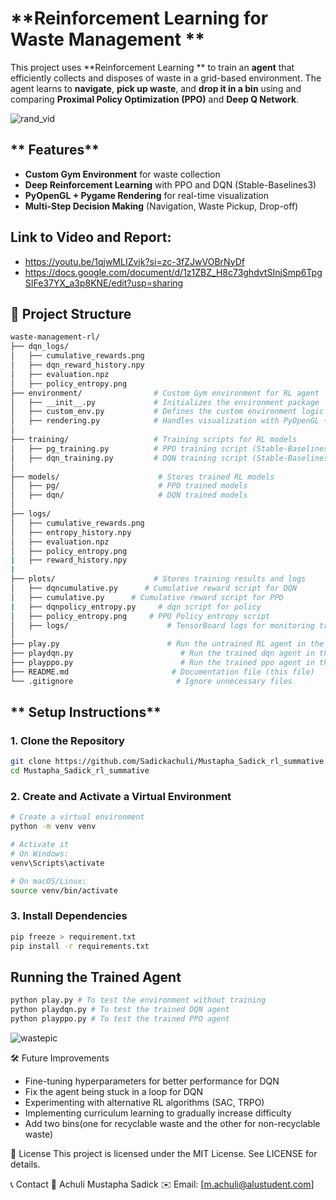 # **Reinforcement Learning for Waste Management **  

This project uses **Reinforcement Learning ** to train an **agent** that efficiently collects and disposes of waste in a grid-based environment. The agent learns to **navigate**, **pick up waste**, and **drop it in a bin** using and comparing **Proximal Policy Optimization (PPO)** and **Deep Q Network**.

![rand_vid](https://github.com/user-attachments/assets/03f8c42e-ca71-45e9-b95c-b5c94ff8a843)

## ** Features**
-  **Custom Gym Environment** for waste collection  
-  **Deep Reinforcement Learning** with PPO and DQN (Stable-Baselines3)  
-  **PyOpenGL + Pygame Rendering** for real-time visualization  
-  **Multi-Step Decision Making** (Navigation, Waste Pickup, Drop-off)  

## **Link to Video and Report:**

- https://youtu.be/1qjwMLIZvjk?si=zc-3fZJwVOBrNyDf
- https://docs.google.com/document/d/1z1ZBZ_H8c73ghdvtSInjSmp6TpgSIFe37YX_a3p8KNE/edit?usp=sharing

## **📂 Project Structure**
```bash
waste-management-rl/
├── dqn_logs/                
│   ├── cumulative_rewards.png          
│   ├── dqn_reward_history.npy         
│   ├── evaluation.npz          
│   ├── policy_entropy.png              
├── environment/                # Custom Gym environment for RL agent
│   ├── __init__.py             # Initializes the environment package
│   ├── custom_env.py           # Defines the custom environment logic
│   ├── rendering.py            # Handles visualization with PyOpenGL + Pygame
│
├── training/                   # Training scripts for RL models
│   ├── pg_training.py          # PPO training script (Stable-Baselines3)
│   ├── dqn_training.py         # DQN training script (Stable-Baselines3)
│
├── models/                      # Stores trained RL models
│   ├── pg/                      # PPO trained models
│   ├── dqn/                     # DQN trained models
│
├── logs/                
│   ├── cumulative_rewards.png          
│   ├── entropy_history.npy         
│   ├── evaluation.npz          
│   ├── policy_entropy.png 
|   ├── reward_history.npy 
|
├── plots/                      # Stores training results and logs
│   ├── dqncumulative.py      # Cumulative reward script for DQN
│   ├── cumulative.py      # Cumulative reward script for PPO
|   ├── dqnpolicy_entropy.py     # dqn script for policy
│   ├── policy_entropy.png     # PPO Policy entropy script
│   ├── logs/                      # TensorBoard logs for monitoring training
│
├── play.py                        # Run the untrained RL agent in the environment
├── playdqn.py                        # Run the trained dqn agent in the environment
├── playppo.py                        # Run the trained ppo agent in the environment
├── README.md                       # Documentation file (this file)
└── .gitignore                       # Ignore unnecessary files
```

## ** Setup Instructions**
### **1️. Clone the Repository**
```bash
git clone https://github.com/Sadickachuli/Mustapha_Sadick_rl_summative.git
cd Mustapha_Sadick_rl_summative
```
### **2️. Create and Activate a Virtual Environment**
```bash
# Create a virtual environment
python -m venv venv  

# Activate it
# On Windows:
venv\Scripts\activate  

# On macOS/Linux:
source venv/bin/activate
```
### **3️. Install Dependencies**
```bash
pip freeze > requirement.txt
pip install -r requirements.txt
```

## **Running the Trained Agent**
```bash
python play.py # To test the environment without training
python playdqn.py # To test the trained DQN agent
python playppo.py # To test the trained PPO agent
```

![wastepic](https://github.com/user-attachments/assets/24239635-1157-44d5-a254-ee7d45b8210b)




🛠 Future Improvements
- Fine-tuning hyperparameters for better performance for DQN
- Fix the agent being stuck in a loop for DQN
- Experimenting with alternative RL algorithms (SAC, TRPO)
- Implementing curriculum learning to gradually increase difficulty
- Add two bins(one for recyclable waste and the other for non-recyclable waste)

📜 License
This project is licensed under the MIT License. See LICENSE for details.

📞 Contact
👤 Achuli Mustapha Sadick
✉️ Email: [m.achuli@alustudent.com]


